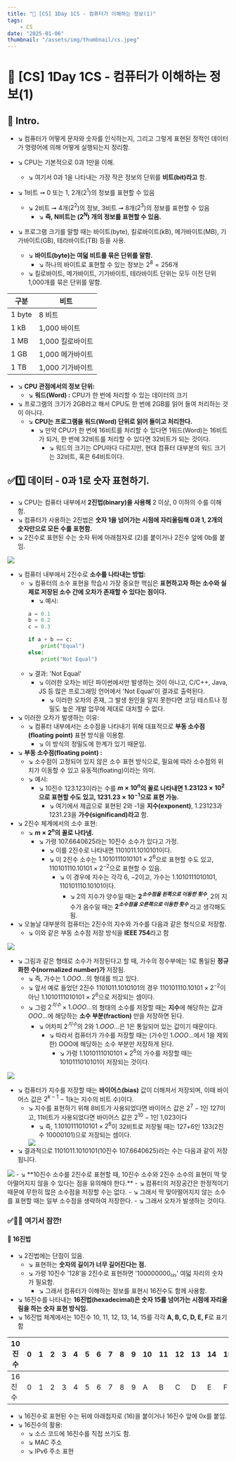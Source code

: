 ```yaml
---
title: "💾 [CS] 1Day 1CS - 컴퓨터가 이해하는 정보(1)"
tags:
    - CS
date: "2025-01-06"
thumbnail: "/assets/img/thumbnail/cs.jpeg"
---
```


# 💾 [CS] 1Day 1CS - 컴퓨터가 이해하는 정보(1)
## 📌 Intro.
- ↘︎ 컴퓨터가 어떻게 문자와 숫자를 인식하는지, 그리고 그렇게 표현된 정적인 데이터가 명령어에 의해 어떻게 실행되는지 정리함.
- ↘︎ CPU는 기본적으로 0과 1만을 이해.
    - ↘︎ 여기서 0과 1을 나타내는 가장 작은 정보의 단위를 **비트(bit)라고** 함.
- ↘︎ 1비트 ➞ 0 또는 1, 2개($2^1$)의 정보를 표현할 수 있음
    - ↘︎ 2비트 ➞ 4개($2^2$)의 정보, 3비트 ➞ 8개($2^3$)의 정보를 표현할 수 있음
        - ↘︎ **즉, N비트는 ($2^N)$ 개의 정보를 표현할 수 있음.**

- ↘︎ 프로그램 크기를 말할 때는 바이트(byte), 킬로바이트(kB), 메가바이트(MB), 기가바이트(GB), 테라바이트(TB) 등을 사용.
    - ↘︎ **바이트(byte)는 여덟 비트를 묶은 단위를 말함.**
        - ↘︎ 하나의 바이트로 표현할 수 있는 정보는 $2^8 = 256$개
    - ↘︎ 킬로바이트, 메가바이트, 기가바이트, 테라바이트 단위는 모두 이전 단위 1,000개를 묶은 단위를 말함.

|구분|비트|
| -------- | -------- |
|1 byte|8 비트|
|1 kB|1,000 바이트|
|1 MB|1,000 킬로바이트|
|1 GB|1,000 메가바이트|
|1 TB|1,000 기가바이트|

- ↘︎ **CPU 관점에서의 정보 단위:**
    - ↘︎ **워드(Word) :** CPU가 한 번에 처리할 수 있는 데이터의 크기
- ↘︎ 프로그램의 크기가 2GB라고 해서 CPU도 한 번에 2GB를 읽어 들여 처리하는 것이 아니다.
    - ↘︎ **CPU는 프로그램을 워드(Word) 단위로 읽어 들이고 처리한다.**
        - ↘︎ 만약 CPU가 한 번에 16비트를 처리할 수 있다면 1워드(Word)는 16비트가 되거, 한 번에 32비트를 처리할 수 있다면 32비트가 되는 것이다.
            - ↘︎ 워드의 크기는 CPU마다 다르지만, 현대 컴퓨터 대부분의 워드 크기는 32비트, 혹은 64비트이다.

## ✅1️⃣ 데이터 - 0과 1로 숫자 표현하기.
- ↘︎ CPU는 컴퓨터 내부에서 **2진법(binary)을 사용해** 2 이상, 0 이하의 수를 이해함.
- ↘︎ 컴퓨터가 사용하는 2진법은 **숫자 1을 넘어가는 시점에 자리올림해 0과 1, 2개의 숫자만으로 모든 수를 표현함.**
- ↘︎ 2진수로 표현된 수는 숫자 뒤에 아래첨자로 (2)를 붙이거나 2진수 앞에 0b를 붙임.

<img src = "https://github.com/devKobe24/images2/blob/main/CS_IMG/cs_binary.png?raw=true">

- ↘︎ 컴퓨터 내부에서 2진수로 **소수를 나타내는 방법:**
    - ↘︎ 컴퓨터의 소수 표현을 학습시 가장 중요한 핵심은 **표현하고자 하는 소수와 실제로 저장된 소수 간에 오차가 존재할 수 있다는 점이다.**
        - ↘︎ 예시:
        ```python
        a = 0.1
        b = 0.2
        c = 0.3
        
        if a + b == c:
            print("Equal")
        else:
            print("Not Equal")
        ```
    - ↘︎ 결과: 'Not Equal'
        - ↘︎ 이러한 오차는 비단 파이썬에서만 발생하는 것이 아니고, C/C++, Java, JS 등 많은 프로그래밍 언어에서 'Not Equal'이 결과로 출력된다.
            - ↘︎ 이러한 오차의 존재, 그 발생 원인을 알지 못한다면 코딩 테스트나 정밀도 높은 개발 업무에 제대로 대처할 수 없다.
- ↘︎ 이러한 오차가 발생하는 이유:
    - ↘︎ 컴퓨터 내부에서는 소수점을 나타내기 위해 대표적으로 **부동 소수점(floating point)** 표현 방식을 이용함.
        - ↘︎ 이 방식의 정밀도에 한계가 있기 때문임.
- ↘︎ **부동 소수점(floating point) :**
    - ↘︎ 소수점이 고정되어 있지 않은 소수 표현 방식으로, 필요에 따라 소수점의 위치가 이동할 수 있고 유동적(floating)이라는 의미.
    - ↘︎ 예시:
        - ↘︎ 10진수 123.123이라는 수를 **$m × 10^n$의 꼴로 나타내면 $1.23123 × 10^2$으로 표현할 수도 있고, $1231.23 × 10^{-1}$으로 표현 가능.**
            - ↘︎ 여기에서 제곱으로 표현된 2와 -1을 **지수(exponent)**, 1.23123과 1231.23을 **가수(significand)라고** 함.
- ↘︎ 2진수 체계에서의 소수 표현:
    - ↘︎ **$m × 2^n$의 꼴로 나타냄.**
        - ↘︎ 가령 107.6640625라는 10진수 소수가 있다고 가정.
            - ↘︎ 이를 2진수로 나타내면 $1101011.1010101$이다.
            - ↘︎ 이 2진수 소수는 $1.1010111010101 × 2^6$으로 표현할 수도 있고, $110101110.10101 × 2^{-2}$으로 표현할 수 있음.
                - ↘︎ 이 경우에 지수는 각각 $6$, $-2$이고, 가수는 $1.1010111010101$, $110101110.10101$이다.
                    - ↘︎ 2의 지수가 양수일 때는 **$2^{소수점을\ 왼쪽으로\ 이동한\ 횟수}$**, 2의 지수가 음수일 때는 **$2^{소수점을\ 오른쪽으로\ 이동한\ 횟수}$** 라고 생각해도 됨.
- ↘︎ 오늘날 대부분의 컴퓨터는 2진수의 지수와 가수를 다음과 같은 형식으로 저장함.
    - ↘︎ 이와 같은 부동 소수점 저장 방식을 **IEEE 754**라고 함

<img src = "https://github.com/devKobe24/images2/blob/main/CS_IMG/cs-IEEE_754.png?raw=true">

- ↘︎ 그림과 같은 형태로 소수가 저장된다고 할 때, 가수의 정수부에는 1로 통일된 **정규화한 수(normalized number)가** 저장됨.
    - ↘︎ 즉, 가수는 $1.OOO...$의 형태를 띄고 있다.
    - ↘︎ 앞서 예로 들었던 2진수 $1101011.1010101$의 경우 $110101110.10101 × 2^{-2}$이 아닌 $1.1010111010101 × 2^6$으로 저장되는 셈이다.
    - ↘︎ 그럼 $2^{지수} × 1.OOO...$의 형태의 소수를 저장할 때는 **지수**에 해당하는 값과 $OOO...$에 해당하는 **소수 부분(fraction)** 만을 저장하면 된다.
        - ↘︎ 어차피 $2^{지수}$의 2와 $1.OOO...$은 1은 통일되어 있는 값이기 때문이다.
            - ↘︎ 따라서 컴퓨터가 가수를 저장할 때는 (가수인 $1.OOO...$에서 1을 제외한) OOO에 해당하는 소수 부분만 저장하게 된다.
                - ↘︎ 가령 $1.1010111010101 × 2^6$의 가수를 저장할 때는 $1010111010101$이 저장되는 것이다.

<img src = "https://github.com/devKobe24/images2/blob/main/CS_IMG/cs-significand.png?raw=true">

- ↘︎ 컴퓨터가 지수를 저장할 때는 **바이어스(bias)** 값이 더해져서 저장되며, 이때 바이어스 값은 $2^{k-1}-1$(k는 지수의 비트 수)이다.
    - ↘︎ 지수를 표현하기 위해 8비트가 사용되었다면 바이어스 값은 $2^7-1$인 127이고, 11비트가 사용되었다면 바이어스 값은 $2^{10}-1$인 1,023이다
        - ↘︎ 즉, $1.1010111010101 × 2^6$이 32비트로 저장될 때는 127+6인 133(2진수 10000101)으로 저장되는 셈이다.
        <img src = "https://github.com/devKobe24/images2/blob/main/CS_IMG/cs-significand-2.png?raw=true">
- ↘︎ 결과적으로 $1101011.1010101$(10진수 107.6640625)라는 수는 다음과 같이 저장됩니다.
<img src = "https://github.com/devKobe24/images2/blob/main/CS_IMG/cs-significand-3.png?raw=true">
- ↘︎ **10진수 소수를 2진수로 표현할 때, 10진수 소수와 2진수 소수의 표현이 딱 맞아떨어지지 않을 수 있다는 점을 유의해야 한다.**
- ↘︎ 컴퓨터의 저장공간은 한정적이기 때문에 무한히 많은 소수점을 저장할 수는 없다.
    - ↘︎ 그래서 딱 맞아떨어지지 않는 소수를 표현할 때는 일부 소수점을 생략하여 저장한다.
        - ↘︎ 그래서 오차가 발생하는 것이다.

### ✅🙋‍♂️ 여기서 잠깐!
#### 📌 16진법
- ↘︎ 2진법에는 단점이 있음.
    - ↘︎ 표현하는 **숫자의 길이가 너무 길어진다는 점.**
    - ↘︎ 가령 10진수 '128'을 2진수로 표현하면 '100000000₍₂₎' 여덟 자리의 숫자가 필요함.
        - ↘︎ 그래서 컴퓨터가 이해하는 정보를 표현시 16진수도 함께 사용함.
- ↘︎ 16진수를 나타내는 **16진법(hexadecimal)은 숫자 15를 넘어가는 시점에 자리올림을 하는 숫자 표현 방식임.**
- ↘︎ 16진법 체계에서는 10진수 10, 11, 12, 13, 14, 15를 각각 **A, B, C, D, E, F**로 표기함

|10진수|0|1|2|3|4|5|6|7|8|9|10|11|12|13|14|15|16|17|...|
| --- | --- | --- | --- | --- | --- | --- | --- | --- | --- | --- | --- | --- | --- | --- | --- | ---- | --- | --- | --- |
|16진수|0|1|2|3|4|5|6|7|8|9|A|B|C|D|E|F|10|11|...|

- ↘︎ 16진수로 표현된 수는 뒤에 아래첨자로 (16)을 붙이거나 16진수 앞에 0x를 붙임.
- ↘︎ 16진수의 활용:
    - ↘︎ 소스 코드에 16진수를 직접 쓰기도 함.
    - ↘︎ MAC 주소
    - ↘︎ IPv6 주소 표현
